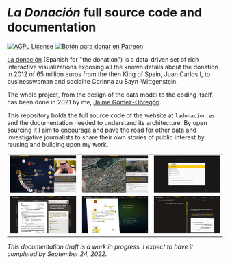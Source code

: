 # _La Donación_ full source code and documentation

[![AGPL License](https://img.shields.io/badge/license-AGPL-blue.svg)](http://www.gnu.org/licenses/agpl-3.0)
<span class="badge-patreon"><a href="https://patreon.com/jaime_gomez_obregon" title="Apoya este proyecto en Patreon"><img src="https://img.shields.io/badge/patreon-donate-yellow.svg" alt="Botón para donar en Patreon" /></a></span>

[La donación](https://ladonacion.es) (Spanish for "the donation") is a
data-driven set of rich interactive visualizations exposing all the known
details about the donation in 2012 of 65 million euros from the then King of
Spain, Juan Carlos I, to businesswoman and socialite Corinna zu
Sayn-Wittgenstein.

The whole project, from the design of the data model to the coding itself, has
been done in 2021 by me, [Jaime Gómez-Obregón](https://jaime.gomezobregon.com).

This repository holds the full source code of the website at `ladonacion.es` and
the documentation needed to understand its architecture. By open sourcing it I
aim to encourage and pave the road for other data and investigative journalists
to share their own stories of public interest by reusing and building upon my
work.

|                      |                            |                         |
| -------------------- | -------------------------- | ----------------------- |
| ![](/docs/graph.png) | ![](/docs/carto.png)       | ![](/docs/search.png)   |
| ![](/docs/docs.png)  | ![](/docs/methodology.png) | ![](/docs/timeline.png) |

_This documentation draft is a work in progress. I expect to have it completed
by September 24, 2022._
